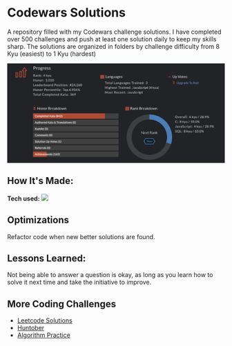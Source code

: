 # Codewars Solutions
A repository filled with my Codewars challenge solutions. I have completed over 500 challenges and push at least one solution daily to keep my skills sharp. The solutions are organized in folders by challenge difficulty from 8 Kyu (easiest) to 1 Kyu (hardest)

<img align="center" src="https://github.com/WilliamPasternak/Codewars-Solutions/blob/master/CodeWars%20Progress.png" alt="Graph Showing Codewars challenge progress">

## How It's Made:

**Tech used:** <img src="https://img.shields.io/static/v1?label=|&message=JAVASCRIPT&color=3c7f5d&style=plastic&logo=javascript"/>

## Optimizations
Refactor code when new better solutions are found.

## Lessons Learned:
Not being able to answer a question is okay, as long as you learn how to solve it next time and take the initiative to improve.

## More Coding Challenges
<ul> 
<li> <a target="_blank" href="https://github.com/WilliamPasternak/LeetCode">Leetcode Solutions</a> </li>
<li> <a target="_blank" href ="https://github.com/WilliamPasternak/Huntober-Coding-Challenges"> Huntober </a> </li>
<li> <a target="_blank" href="https://github.com/WilliamPasternak/Algorithm-Practice"> Algorithm Practice  </a> </li>
</ul>

